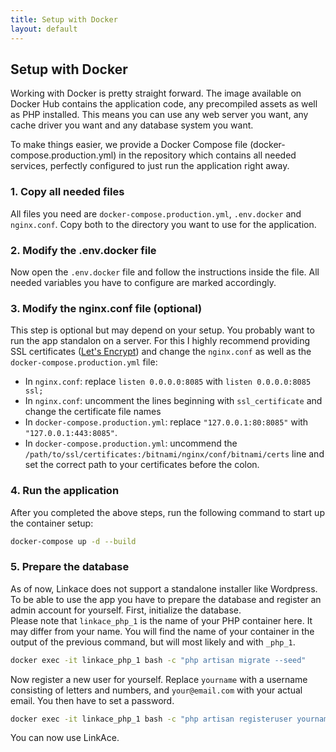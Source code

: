 ```yaml
---
title: Setup with Docker
layout: default
---
```


## Setup with Docker

Working with Docker is pretty straight forward. The image available on Docker Hub contains the application code, any
precompiled assets as well as PHP installed. This means you can use any web server you want, any cache driver you want
and any database system you want.

To make things easier, we provide a Docker Compose file (docker-compose.production.yml) in the repository which
contains all needed services, perfectly configured to just run the application right away.

### 1. Copy all needed files

All files you need are `docker-compose.production.yml`, `.env.docker` and `nginx.conf`. Copy both to the directory you
want to use for the application.

### 2. Modify the .env.docker file

Now open the `.env.docker` file and follow the instructions inside the file. All needed variables you have to configure
are marked accordingly.

### 3. Modify the nginx.conf file (optional)

This step is optional but may depend on your setup. You probably want to run the app standalon on a server. For this I
highly recommend providing SSL certificates ([Let's Encrypt](https://letsencrypt.org/)) and change the `nginx.conf` as 
well as the `docker-compose.production.yml` file:

* In `nginx.conf`: replace `listen 0.0.0.0:8085` with `listen 0.0.0.0:8085 ssl;`
* In `nginx.conf`: uncomment the lines beginning with `ssl_certificate` and change the certificate file names
* In `docker-compose.production.yml`: replace `"127.0.0.1:80:8085"` with `"127.0.0.1:443:8085"`.
* In `docker-compose.production.yml`: uncommend the `/path/to/ssl/certificates:/bitnami/nginx/conf/bitnami/certs` line 
  and set the correct path to your certificates before the colon.

### 4. Run the application

After you completed the above steps, run the following command to start up the container setup:

```bash
docker-compose up -d --build
```
### 5. Prepare the database

As of now, Linkace does not support a standalone installer like Wordpress. To be able to use the app you have to
prepare the database and register an admin account for yourself. First, initialize the database.  
Please note that `linkace_php_1` is the name of your PHP container here. It may differ from your name. You will find
the name of your container in the output of the previous command, but will most likely and with `_php_1`.

```bash
docker exec -it linkace_php_1 bash -c "php artisan migrate --seed"
```

Now register a new user for yourself. Replace `yourname` with a username consisting of letters and numbers, and 
`your@email.com` with your actual email. You then have to set a password.

```bash
docker exec -it linkace_php_1 bash -c "php artisan registeruser yourname your@email.com"
```

You can now use LinkAce.
